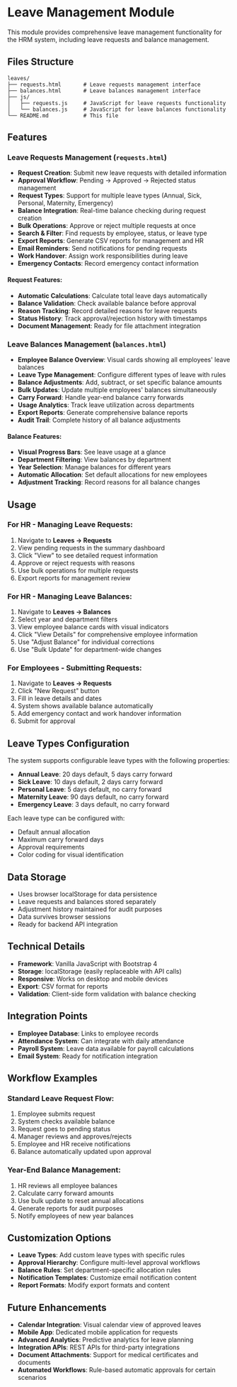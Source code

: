 # Leave Management Module

This module provides comprehensive leave management functionality for the HRM system, including leave requests and balance management.

## Files Structure

```
leaves/
├── requests.html       # Leave requests management interface
├── balances.html       # Leave balances management interface
├── js/
│   ├── requests.js     # JavaScript for leave requests functionality
│   └── balances.js     # JavaScript for leave balances functionality
└── README.md           # This file
```

## Features

### Leave Requests Management (`requests.html`)
- **Request Creation**: Submit new leave requests with detailed information
- **Approval Workflow**: Pending → Approved → Rejected status management
- **Request Types**: Support for multiple leave types (Annual, Sick, Personal, Maternity, Emergency)
- **Balance Integration**: Real-time balance checking during request creation
- **Bulk Operations**: Approve or reject multiple requests at once
- **Search & Filter**: Find requests by employee, status, or leave type
- **Export Reports**: Generate CSV reports for management and HR
- **Email Reminders**: Send notifications for pending requests
- **Work Handover**: Assign work responsibilities during leave
- **Emergency Contacts**: Record emergency contact information

#### Request Features:
- **Automatic Calculations**: Calculate total leave days automatically
- **Balance Validation**: Check available balance before approval
- **Reason Tracking**: Record detailed reasons for leave requests
- **Status History**: Track approval/rejection history with timestamps
- **Document Management**: Ready for file attachment integration

### Leave Balances Management (`balances.html`)
- **Employee Balance Overview**: Visual cards showing all employees' leave balances
- **Leave Type Management**: Configure different types of leave with rules
- **Balance Adjustments**: Add, subtract, or set specific balance amounts
- **Bulk Updates**: Update multiple employees' balances simultaneously
- **Carry Forward**: Handle year-end balance carry forwards
- **Usage Analytics**: Track leave utilization across departments
- **Export Reports**: Generate comprehensive balance reports
- **Audit Trail**: Complete history of all balance adjustments

#### Balance Features:
- **Visual Progress Bars**: See leave usage at a glance
- **Department Filtering**: View balances by department
- **Year Selection**: Manage balances for different years
- **Automatic Allocation**: Set default allocations for new employees
- **Adjustment Tracking**: Record reasons for all balance changes

## Usage

### For HR - Managing Leave Requests:
1. Navigate to **Leaves → Requests**
2. View pending requests in the summary dashboard
3. Click "View" to see detailed request information
4. Approve or reject requests with reasons
5. Use bulk operations for multiple requests
6. Export reports for management review

### For HR - Managing Leave Balances:
1. Navigate to **Leaves → Balances**
2. Select year and department filters
3. View employee balance cards with visual indicators
4. Click "View Details" for comprehensive employee information
5. Use "Adjust Balance" for individual corrections
6. Use "Bulk Update" for department-wide changes

### For Employees - Submitting Requests:
1. Navigate to **Leaves → Requests**
2. Click "New Request" button
3. Fill in leave details and dates
4. System shows available balance automatically
5. Add emergency contact and work handover information
6. Submit for approval

## Leave Types Configuration

The system supports configurable leave types with the following properties:
- **Annual Leave**: 20 days default, 5 days carry forward
- **Sick Leave**: 10 days default, 2 days carry forward
- **Personal Leave**: 5 days default, no carry forward
- **Maternity Leave**: 90 days default, no carry forward
- **Emergency Leave**: 3 days default, no carry forward

Each leave type can be configured with:
- Default annual allocation
- Maximum carry forward days
- Approval requirements
- Color coding for visual identification

## Data Storage
- Uses browser localStorage for data persistence
- Leave requests and balances stored separately
- Adjustment history maintained for audit purposes
- Data survives browser sessions
- Ready for backend API integration

## Technical Details
- **Framework**: Vanilla JavaScript with Bootstrap 4
- **Storage**: localStorage (easily replaceable with API calls)
- **Responsive**: Works on desktop and mobile devices
- **Export**: CSV format for reports
- **Validation**: Client-side form validation with balance checking

## Integration Points
- **Employee Database**: Links to employee records
- **Attendance System**: Can integrate with daily attendance
- **Payroll System**: Leave data available for payroll calculations
- **Email System**: Ready for notification integration

## Workflow Examples

### Standard Leave Request Flow:
1. Employee submits request
2. System checks available balance
3. Request goes to pending status
4. Manager reviews and approves/rejects
5. Employee and HR receive notifications
6. Balance automatically updated upon approval

### Year-End Balance Management:
1. HR reviews all employee balances
2. Calculate carry forward amounts
3. Use bulk update to reset annual allocations
4. Generate reports for audit purposes
5. Notify employees of new year balances

## Customization Options
- **Leave Types**: Add custom leave types with specific rules
- **Approval Hierarchy**: Configure multi-level approval workflows
- **Balance Rules**: Set department-specific allocation rules
- **Notification Templates**: Customize email notification content
- **Report Formats**: Modify export formats and content

## Future Enhancements
- **Calendar Integration**: Visual calendar view of approved leaves
- **Mobile App**: Dedicated mobile application for requests
- **Advanced Analytics**: Predictive analytics for leave planning
- **Integration APIs**: REST APIs for third-party integrations
- **Document Attachments**: Support for medical certificates and documents
- **Automated Workflows**: Rule-based automatic approvals for certain scenarios
